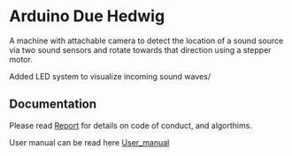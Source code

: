 # Arduino Due Hedwig

A machine with attachable camera to detect the location of a sound source 
via two sound sensors and rotate towards that direction using a stepper motor.

Added LED system to visualize incoming sound waves/

## Documentation 

Please read [Report](https://github.com/vagifaliyev/arduino-hedwig/blob/master/computing.pdf) for details on code of conduct, and algorthims.

User manual can be read here [User_manual](https://github.com/vagifaliyev/arduino-hedwig/blob/master/user%20manual%20.pdf)

